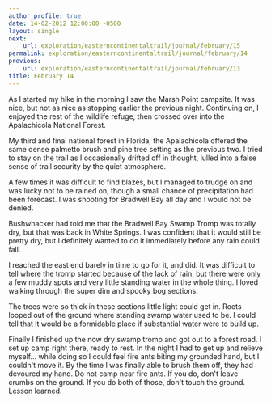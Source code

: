 ```yaml
---
author_profile: true
date: 14-02-2012 12:00:00 -0500
layout: single
next:
    url: exploration/easterncontinentaltrail/journal/february/15
permalink: exploration/easterncontinentaltrail/journal/february/14
previous:
    url: exploration/easterncontinentaltrail/journal/february/13
title: February 14
---
```

As I started my hike in the morning I saw the Marsh Point campsite. It was nice, but not as nice as stopping earlier the previous night. Continuing on, I enjoyed the rest of the wildlife refuge, then crossed over into the Apalachicola National Forest.

My third and final national forest in Florida, the Apalachicola offered the same dense palmetto brush and pine tree setting as the previous two. I tried to stay on the trail as I occasionally drifted off in thought, lulled into a false sense of trail security by the quiet atmosphere.

A few times it was difficult to find blazes, but I managed to trudge on and was lucky not to be rained on, though a small chance of precipitation had been forecast. I was shooting for Bradwell Bay all day and I would not be denied.

Bushwhacker had told me that the Bradwell Bay Swamp Tromp was totally dry, but that was back in White Springs. I was confident that it would still be pretty dry, but I definitely wanted to do it immediately before any rain could fall.

I reached the east end barely in time to go for it, and did. It was difficult to tell where the tromp started because of the lack of rain, but there were only a few muddy spots and very little standing water in the whole thing. I loved walking through the super dim and spooky bog sections.

The trees were so thick in these sections little light could get in. Roots looped out of the ground where standing swamp water used to be. I could tell that it would be a formidable place if substantial water were to build up.

Finally I finished up the now dry swamp tromp and got out to a forest road. I set up camp right there, ready to rest. In the night I had to get up and relieve myself... while doing so I could feel fire ants biting my grounded hand, but I couldn't move it. By the time I was finally able to brush them off, they had devoured my hand. Do not camp near fire ants. If you do, don't leave crumbs on the ground. If you do both of those, don't touch the ground. Lesson learned.